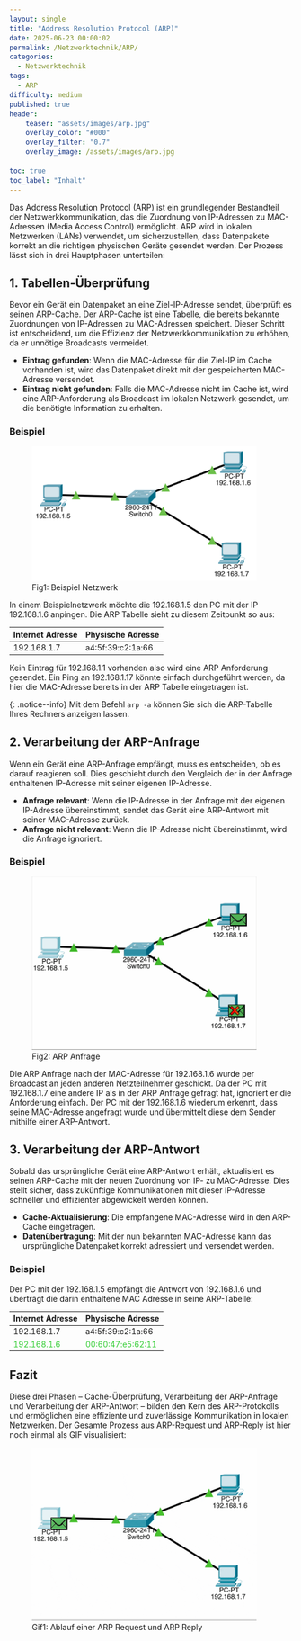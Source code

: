 ```yaml
---
layout: single
title: "Address Resolution Protocol (ARP)"
date: 2025-06-23 00:00:02
permalink: /Netzwerktechnik/ARP/
categories:
  - Netzwerktechnik
tags:
  - ARP
difficulty: medium
published: true
header:
    teaser: "assets/images/arp.jpg"
    overlay_color: "#000"
    overlay_filter: "0.7"
    overlay_image: /assets/images/arp.jpg

toc: true
toc_label: "Inhalt"
---
```

Das Address Resolution Protocol (ARP) ist ein grundlegender Bestandteil der Netzwerkkommunikation, das die Zuordnung von IP-Adressen zu MAC-Adressen (Media Access Control) ermöglicht. ARP wird in lokalen Netzwerken (LANs) verwendet, um sicherzustellen, dass Datenpakete korrekt an die richtigen physischen Geräte gesendet werden. Der Prozess lässt sich in drei Hauptphasen unterteilen:

## 1. Tabellen-Überprüfung
Bevor ein Gerät ein Datenpaket an eine Ziel-IP-Adresse sendet, überprüft es seinen ARP-Cache. Der ARP-Cache ist eine Tabelle, die bereits bekannte Zuordnungen von IP-Adressen zu MAC-Adressen speichert. Dieser Schritt ist entscheidend, um die Effizienz der Netzwerkkommunikation zu erhöhen, da er unnötige Broadcasts vermeidet.

- **Eintrag gefunden**: Wenn die MAC-Adresse für die Ziel-IP im Cache vorhanden ist, wird das Datenpaket direkt mit der gespeicherten MAC-Adresse versendet.
- **Eintrag nicht gefunden**: Falls die MAC-Adresse nicht im Cache ist, wird eine ARP-Anforderung als Broadcast im lokalen Netzwerk gesendet, um die benötigte Information zu erhalten.

### Beispiel
<style>
  .center {
  display: block;
  margin-left: auto;
  margin-right: auto;
  width: 50%;
}
</style>

<figure>
    <img src="/assets/images/arp_beispiel.png" width="400"/>
    <figcaption>Fig1: Beispiel Netzwerk</figcaption>
</figure>

In einem Beispielnetzwerk möchte die 192.168.1.5 den PC mit der IP 192.168.1.6 anpingen.
Die ARP Tabelle sieht zu diesem Zeitpunkt so aus:

  |Internet Adresse | Physische Adresse |
  |-----------------|-------------------|
  |192.168.1.7      |a4:5f:39:c2:1a:66  |

Kein Eintrag für 192.168.1.1 vorhanden also wird eine ARP Anforderung gesendet.
Ein Ping an 192.168.1.17 könnte einfach durchgeführt werden, da hier die MAC-Adresse bereits in der ARP Tabelle eingetragen ist.

{: .notice--info}
Mit dem Befehl `arp -a` können Sie sich die ARP-Tabelle Ihres Rechners anzeigen lassen.

## 2. Verarbeitung der ARP-Anfrage
Wenn ein Gerät eine ARP-Anfrage empfängt, muss es entscheiden, ob es darauf reagieren soll. Dies geschieht durch den Vergleich der in der Anfrage enthaltenen IP-Adresse mit seiner eigenen IP-Adresse.

- **Anfrage relevant**: Wenn die IP-Adresse in der Anfrage mit der eigenen IP-Adresse übereinstimmt, sendet das Gerät eine ARP-Antwort mit seiner MAC-Adresse zurück.
- **Anfrage nicht relevant**: Wenn die IP-Adresse nicht übereinstimmt, wird die Anfrage ignoriert.

### Beispiel

<figure>
    <img src="/assets/images/arp_anfrage.png" width="400"/>
    <figcaption>Fig2: ARP Anfrage</figcaption>
</figure>

Die ARP Anfrage nach der MAC-Adresse für 192.168.1.6 wurde per Broadcast an jeden anderen Netzteilnehmer geschickt.
Da der PC mit 192.168.1.7 eine andere IP als in der ARP Anfrage gefragt hat, ignoriert er die Anforderung einfach.
Der PC mit der 192.168.1.6 wiederum erkennt, dass seine MAC-Adresse angefragt wurde und übermittelt diese dem Sender mithilfe einer ARP-Antwort.

## 3. Verarbeitung der ARP-Antwort
Sobald das ursprüngliche Gerät eine ARP-Antwort erhält, aktualisiert es seinen ARP-Cache mit der neuen Zuordnung von IP- zu MAC-Adresse. Dies stellt sicher, dass zukünftige Kommunikationen mit dieser IP-Adresse schneller und effizienter abgewickelt werden können.

- **Cache-Aktualisierung**: Die empfangene MAC-Adresse wird in den ARP-Cache eingetragen.
- **Datenübertragung**: Mit der nun bekannten MAC-Adresse kann das ursprüngliche Datenpaket korrekt adressiert und versendet werden.

### Beispiel

Der PC mit der 192.168.1.5 empfängt die Antwort von 192.168.1.6 und überträgt die darin enthaltene MAC Adresse in seine ARP-Tabelle:

  |Internet Adresse | Physische Adresse |
  |-----------------|-------------------|
  |192.168.1.7      |a4:5f:39:c2:1a:66  |
  |<span style="color:limegreen">  192.168.1.6 </span> | <span style="color:limegreen"> 00:60:47:e5:62:11</span> |

## Fazit 

Diese drei Phasen – Cache-Überprüfung, Verarbeitung der ARP-Anfrage und Verarbeitung der ARP-Antwort – bilden den Kern des ARP-Protokolls und ermöglichen eine effiziente und zuverlässige Kommunikation in lokalen Netzwerken. 
Der Gesamte Prozess aus ARP-Request und ARP-Reply ist hier noch einmal als GIF visualisiert:

<figure>
    <img src="/assets/images/ARP_1.gif" width="400"/>
    <figcaption>Gif1: Ablauf einer ARP Request und ARP Reply</figcaption>
</figure>